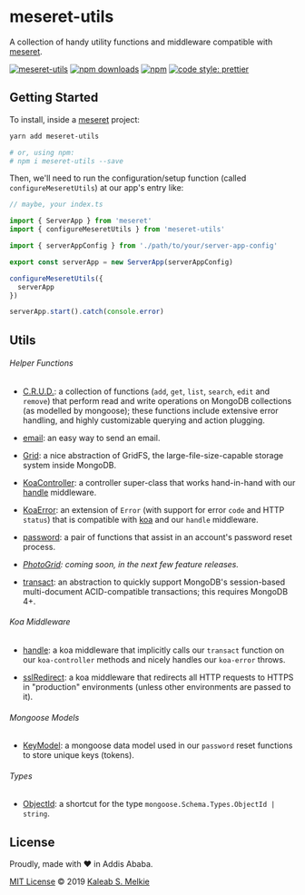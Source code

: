 # meseret-utils

A collection of handy utility functions and middleware compatible with [meseret](https://github.com/kaleabmelkie/meseret).

[![meseret-utils](https://img.shields.io/npm/v/meseret-utils.png?style=flat-square)](https://www.npmjs.org/package/meseret-utils)
[![npm downloads](https://img.shields.io/npm/dm/meseret-utils.svg?style=flat-square)](https://www.npmjs.org/package/meseret-utils)
[![npm](https://img.shields.io/npm/dt/meseret-utils.svg?style=flat-square)](https://www.npmjs.org/package/meseret-utils)
[![code style: prettier](https://img.shields.io/badge/code_style-prettier-ff69b4.svg?style=flat-square)](https://github.com/prettier/prettier)

## Getting Started

To install, inside a [meseret](https://github.com/kaleabmelkie/meseret) project:

```bash
yarn add meseret-utils

# or, using npm:
# npm i meseret-utils --save
```

Then, we'll need to run the configuration/setup function (called `configureMeseretUtils`) at our app's entry like:

```ts
// maybe, your index.ts

import { ServerApp } from 'meseret'
import { configureMeseretUtils } from 'meseret-utils'

import { serverAppConfig } from './path/to/your/server-app-config'

export const serverApp = new ServerApp(serverAppConfig)

configureMeseretUtils({
  serverApp
})

serverApp.start().catch(console.error)
```

## Utils

###### Helper Functions

- [C.R.U.D.](src/lib/crud/crud.ts): a collection of functions (`add`, `get`, `list`, `search`, `edit` and `remove`) that perform read and write operations on MongoDB collections (as modelled by mongoose); these functions include extensive error handling, and highly customizable querying and action plugging.

- [email](src/lib/email/email.ts): an easy way to send an email.

- [Grid](src/lib/grid/grid.ts): a nice abstraction of GridFS, the large-file-size-capable storage system inside MongoDB.

- [KoaController](src/lib/koa-controller/koa-controller.ts): a controller super-class that works hand-in-hand with our [handle](src/middleware/handle/handle.ts) middleware.

- [KoaError](src/lib/koa-error/koa-error.ts): an extension of `Error` (with support for error `code` and HTTP `status`) that is compatible with [koa](https://koajs.com/) and our `handle` middleware.

- [password](src/lib/password/password.ts): a pair of functions that assist in an account's password reset process.

- _[PhotoGrid](src/lib/photo-grid/photo-grid.ts): coming soon, in the next few feature releases._

- [transact](src/lib/transact/transact.ts): an abstraction to quickly support MongoDB's session-based multi-document ACID-compatible transactions; this requires MongoDB 4+.

###### Koa Middleware

- [handle](src/middleware/handle/handle.ts): a koa middleware that implicitly calls our `transact` function on our `koa-controller` methods and nicely handles our `koa-error` throws.

- [sslRedirect](src/middleware/ssl-redirect/ssl-redirect.ts): a koa middleware that redirects all HTTP requests to HTTPS in "production" environments (unless other environments are passed to it).

###### Mongoose Models

- [KeyModel](src/models/key-model.ts): a mongoose data model used in our `password` reset functions to store unique keys (tokens).

###### Types

- [ObjectId](src/types/object-id/object-id.ts): a shortcut for the type `mongoose.Schema.Types.ObjectId | string`.

## License

Proudly, made with &hearts; in Addis Ababa.

[MIT License](LICENSE) &copy; 2019 [Kaleab S. Melkie](https://bit.ly/kaleab)
